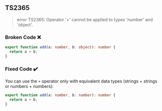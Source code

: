 ## TS2365

> error TS2365: Operator '+' cannot be applied to types 'number' and 'object'.

### Broken Code ❌

```ts
export function add(a: number, b: object): number {
  return a + b;
}
```

### Fixed Code ✔️

You can use the `+` operator only with equivalent data types (strings + strings or numbers + numbers):

```ts
export function add(a: number, b: number): number {
  return a + b;
}
```
